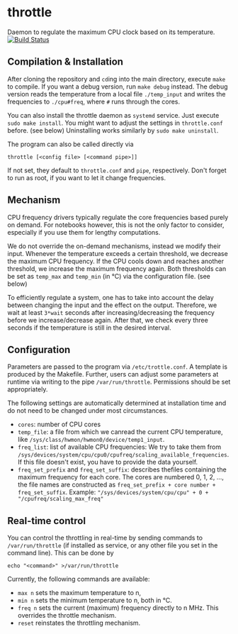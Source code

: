 throttle
========

Daemon to regulate the maximum CPU clock based on its temperature.
[![Build Status](https://travis-ci.org/aaronpuchert/throttle.svg?branch=master)](https://travis-ci.org/aaronpuchert/throttle)

Compilation & Installation
--------------------------
After cloning the repository and `cd`ing into the main directory, execute `make` to compile. If you want a debug version, run `make debug` instead. The debug version reads the temperature from  a local file `./temp_input` and writes the frequencies to `./cpu#freq`, where `#` runs through the cores.

You can also install the throttle daemon as `systemd` service. Just execute `sudo make install`. You might want to adjust the settings in `throttle.conf` before. (see below) Uninstalling works similarly by `sudo make uninstall`.

The program can also be called directly via

	throttle [<config file> [<command pipe>]]

If not set, they default to `throttle.conf` and `pipe`, respectively. Don't forget to run as root, if you want to let it change frequencies.

Mechanism
---------
CPU frequency drivers typically regulate the core frequencies based purely on demand. For notebooks however, this is not the only factor to consider, especially if you use them for lengthy computations.

We do not override the on-demand mechanisms, instead we modify their input. Whenever the temperature exceeds a certain threshold, we decrease the maximum CPU frequency. If the CPU cools down and reaches another threshold, we increase the maximum frequency again. Both thresholds can be set as `temp_max` and `temp_min` (in °C) via the configuration file. (see below)

To efficiently regulate a system, one has to take into account the delay between changing the input and the effect on the output. Therefore, we wait at least `3*wait` seconds after increasing/decreasing the frequency before we increase/decrease again. After that, we check every three seconds if the temperature is still in the desired interval.

Configuration
-------------
Parameters are passed to the program via `/etc/trottle.conf`. A template is produced by the Makefile. Further, users can adjust some parameters at runtime via writing to the pipe `/var/run/throttle`. Permissions should be set appropriately.

The following settings are automatically determined at installation time and do not need to be changed under most circumstances.
- `cores`: number of CPU cores
- `temp_file`: a file from which we canread the current CPU temperature, like `/sys/class/hwmon/hwmon0/device/temp1_input`.
- `freq_list`: list of available CPU frequencies: We try to take them from `/sys/devices/system/cpu/cpu0/cpufreq/scaling_available_frequencies`. If this file doesn't exist, you have to provide the data yourself.
- `freq_set_prefix` and `freq_set_suffix`: describes thefiles containing the maximum frequency for each core. The cores are numbered 0, 1, 2, ..., the file names are constructed as `freq_set_prefix + core number + freq_set_suffix`. Example: `"/sys/devices/system/cpu/cpu" + 0 + "/cpufreq/scaling_max_freq"`

Real-time control
-----------------
You can control the throttling in real-time by sending commands to `/var/run/throttle` (if installed as service, or any other file you set in the command line). This can be done by

	echo "<command>" >/var/run/throttle

Currently, the following commands are available:

*	`max n` sets the maximum temperature to n,
*	`min n` sets the minimum temperature to n, both in °C.
*	`freq n` sets the current (maximum) frequency directly to n MHz. This overrides the throttle mechanism.
*	`reset` reinstates the throttling mechanism.
